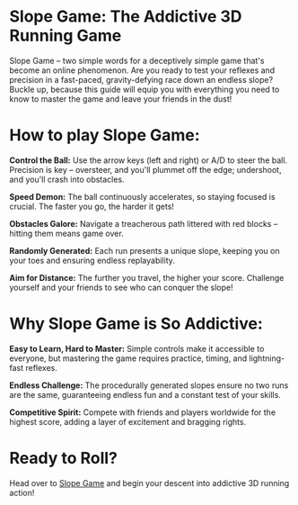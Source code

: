 Slope Game: The Addictive 3D Running Game
===========================
Slope Game – two simple words for a deceptively simple game that's become an online phenomenon. Are you ready to test your reflexes and precision in a fast-paced, gravity-defying race down an endless slope? Buckle up, because this guide will equip you with everything you need to know to master the game and leave your friends in the dust!

**How to play Slope Game:**
=====
**Control the Ball:** Use the arrow keys (left and right) or A/D to steer the ball. Precision is key – oversteer, and you'll plummet off the edge; undershoot, and you'll crash into obstacles.

**Speed Demon:** The ball continuously accelerates, so staying focused is crucial. The faster you go, the harder it gets!

**Obstacles Galore:** Navigate a treacherous path littered with red blocks – hitting them means game over.

**Randomly Generated:** Each run presents a unique slope, keeping you on your toes and ensuring endless replayability.

**Aim for Distance:** The further you travel, the higher your score. Challenge yourself and your friends to see who can conquer the slope!

**Why Slope Game is So Addictive:**
=====
**Easy to Learn, Hard to Master:** Simple controls make it accessible to everyone, but mastering the game requires practice, timing, and lightning-fast reflexes.

**Endless Challenge:** The procedurally generated slopes ensure no two runs are the same, guaranteeing endless fun and a constant test of your skills.

**Competitive Spirit:** Compete with friends and players worldwide for the highest score, adding a layer of excitement and bragging rights.

**Ready to Roll?**
=====
Head over to [Slope Game](/) and begin your descent into addictive 3D running action!
